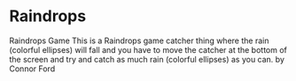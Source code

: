 Raindrops
=========

Raindrops Game
This is a Raindrops game catcher thing where the rain (colorful ellipses) will fall and you have to move the 
catcher at the bottom of the screen and try and catch as much rain (colorful ellipses) as you can.
by Connor Ford
